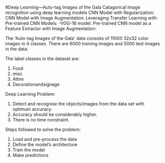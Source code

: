 #Deep Learning—Auto-tag Images of the Gala
Catagorical Image recognition using deep learning models
CNN Model with Regularization:
CNN Model with Image Augmentation:
Leveraging Transfer Learning with Pre-trained CNN Models:
-VGG-16 model:
Pre-trained CNN model as a Feature Extractor with Image Augmentation:

The 'Auto-tag Images of the Gala' data consists of 11000 32x32 color images in 4 classes. There are 6000 training images and 5000 test images in the data.

The label classes in the dataset are:
1. Food 
2. misc 
3. Attire
4. Decorationandsignage

Deep Learning Problem:
1. Detect and recognise the objects/images from the data set with optimum accuracy.
2. Accuracy should be considerably higher.
3. There is no time constraint.

Steps followed to solve the problem:
1. Load and pre-process the data
2. Define the model’s architecture
3. Train the model
4. Make predictions 





